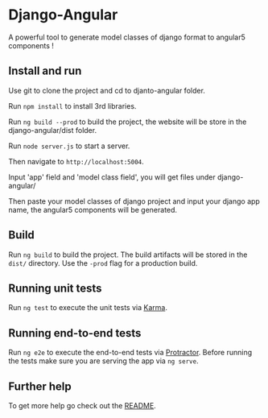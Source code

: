 # Django-Angular

A powerful tool to generate model classes of django format to angular5 components !

## Install and run

Use git to clone the project and cd to djanto-angular folder.

Run `npm install` to install 3rd libraries.

Run `ng build --prod` to build the project, the website will be store in the django-angular/dist folder.

Run `node server.js` to start a server. 

Then navigate to `http://localhost:5004`. 

Input 'app' field and 'model class field', you will get files under django-angular/ 


Then paste your model classes of django project and input your django app name, the angular5 components will be generated.

## Build

Run `ng build` to build the project. The build artifacts will be stored in the `dist/` directory. Use the `-prod` flag for a production build.

## Running unit tests

Run `ng test` to execute the unit tests via [Karma](https://karma-runner.github.io).

## Running end-to-end tests

Run `ng e2e` to execute the end-to-end tests via [Protractor](http://www.protractortest.org/).
Before running the tests make sure you are serving the app via `ng serve`.

## Further help

To get more help go check out the [README](https://rdsource.com).
